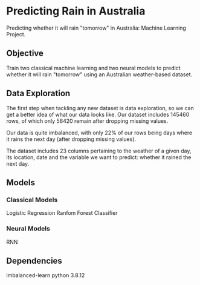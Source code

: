 # Predicting Rain in Australia
Predicting whether it will rain "tomorrow" in Australia: Machine Learning Project.

## Objective
Train two classical machine learning and two neural models to predict whether it will rain "tomorrow" using an Australian weather-based dataset.

## Data Exploration 
The first step when tackling any new dataset is data exploration, so we can get a better idea of what our data looks like. Our dataset includes 145460 rows, of which only 56420 remain after dropping missing values. 

Our data is quite imbalanced, with only 22% of our rows being days where it rains the next day (after dropping missing values).

The dataset includes 23 columns pertaining to the weather of a given day, its location, date and the variable we want to predict: whether it rained the next day. 

## Models
### Classical Models
Logistic Regression 
Ranfom Forest Classifier

### Neural Models
RNN

## Dependencies
imbalanced-learn
python 3.8.12

